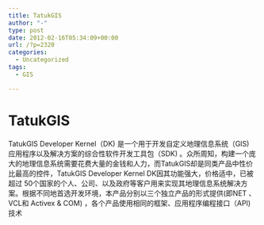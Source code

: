 ```yaml
---
title: TatukGIS
author: "-"
type: post
date: 2012-02-16T05:34:09+00:00
url: /?p=2320
categories:
  - Uncategorized
tags:
  - GIS

---
```

# TatukGIS
TatukGIS Developer Kernel（DK) 是一个用于开发自定义地理信息系统（GIS) 应用程序以及解决方案的综合性软件开发工具包（SDK) 。众所周知，构建一个庞大的地理信息系统需要花费大量的金钱和人力，而TatukGIS却是同类产品中性价比最高的控件，TatukGIS Developer Kernel DK因其功能强大，价格适中，已被超过 50个国家的个人、公司、以及政府等客户用来实现其地理信息系统解决方案。根据不同地首选开发环境，本产品分别以三个独立产品的形式提供(即NET 、 VCL和 Activex & COM) ，各个产品使用相同的框架、应用程序编程接口（API) 技术